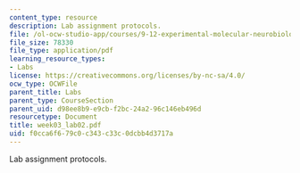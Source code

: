 ```yaml
---
content_type: resource
description: Lab assignment protocols.
file: /ol-ocw-studio-app/courses/9-12-experimental-molecular-neurobiology-fall-2006/f0cca6f679c0c343c33c0dcbb4d3717a_week03_lab02.pdf
file_size: 78330
file_type: application/pdf
learning_resource_types:
- Labs
license: https://creativecommons.org/licenses/by-nc-sa/4.0/
ocw_type: OCWFile
parent_title: Labs
parent_type: CourseSection
parent_uid: d98ee8b9-e9cb-f2bc-24a2-96c146eb496d
resourcetype: Document
title: week03_lab02.pdf
uid: f0cca6f6-79c0-c343-c33c-0dcbb4d3717a
---
```

Lab assignment protocols.